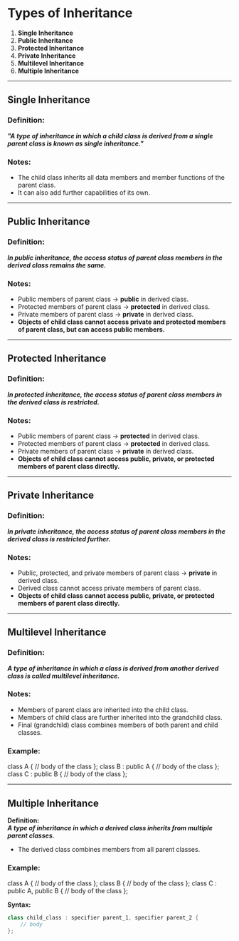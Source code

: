 # Types of Inheritance  

1. **Single Inheritance**  
2. **Public Inheritance**  
3. **Protected Inheritance**  
4. **Private Inheritance**  
5. **Multilevel Inheritance**  
6. **Multiple Inheritance**  

---

## **Single Inheritance**  
### **Definition:**  
_**"A type of inheritance in which a child class is derived from a single parent class is known as single inheritance."**_  

### Notes:  
* The child class inherits all data members and member functions of the parent class.  
* It can also add further capabilities of its own.  

---

## **Public Inheritance**  
### **Definition:**  
_**In public inheritance, the access status of parent class members in the derived class remains the same.**_  

### Notes:  
* Public members of parent class → **public** in derived class.  
* Protected members of parent class → **protected** in derived class.  
* Private members of parent class → **private** in derived class.  
* **Objects of child class cannot access private and protected members of parent class, but can access public members.**  

---

## **Protected Inheritance**  
### **Definition:**  
_**In protected inheritance, the access status of parent class members in the derived class is restricted.**_  

### Notes:  
* Public members of parent class → **protected** in derived class.  
* Protected members of parent class → **protected** in derived class.  
* Private members of parent class → **private** in derived class.  
* **Objects of child class cannot access public, private, or protected members of parent class directly.**  

---

## **Private Inheritance**  
### **Definition:**  
_**In private inheritance, the access status of parent class members in the derived class is restricted further.**_  

### Notes:  
* Public, protected, and private members of parent class → **private** in derived class.  
* Derived class cannot access private members of parent class.  
* **Objects of child class cannot access public, private, or protected members of parent class directly.**  

---

## **Multilevel Inheritance**  
### **Definition:**  
_**A type of inheritance in which a class is derived from another derived class is called multilevel inheritance.**_  

### Notes:  
* Members of parent class are inherited into the child class.  
* Members of child class are further inherited into the grandchild class.  
* Final (grandchild) class combines members of both parent and child classes.  

### **Example:**  
class A
{
    // body of the class
};
class B : public A
{
    // body of the class
};
class C : public B
{
    // body of the class
};

---

## Multiple Inheritance  

**Definition:**  
_**A type of inheritance in which a derived class inherits from multiple parent classes.**_  

* The derived class combines members from all parent classes.  

### **Example:**  
class A
{
    // body of the class
};
class B
{
    // body of the class
};
class C : public A, public B
{
    // body of the class
};


**Syntax:**  
```cpp
class child_class : specifier parent_1, specifier parent_2 {
    // body 
};

